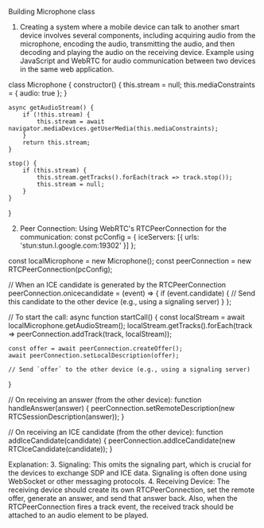 Building Microphone class
1.	Creating a system where a mobile device can talk to another smart device involves several components, including acquiring audio from the microphone, encoding the audio, transmitting the audio, and then decoding and playing the audio on the receiving device. Example using JavaScript and WebRTC for audio communication between two devices in the same web application.

class Microphone {
    constructor() {
        this.stream = null;
        this.mediaConstraints = { audio: true };
    }

    async getAudioStream() {
        if (!this.stream) {
            this.stream = await navigator.mediaDevices.getUserMedia(this.mediaConstraints);
        }
        return this.stream;
    }

    stop() {
        if (this.stream) {
            this.stream.getTracks().forEach(track => track.stop());
            this.stream = null;
        }
    }
}

2.	Peer Connection: 
Using WebRTC's RTCPeerConnection for the communication:
const pcConfig = {
    iceServers: [{ urls: 'stun:stun.l.google.com:19302' }]
};

const localMicrophone = new Microphone();
const peerConnection = new RTCPeerConnection(pcConfig);

// When an ICE candidate is generated by the RTCPeerConnection
peerConnection.onicecandidate = (event) => {
    if (event.candidate) {
        // Send this candidate to the other device (e.g., using a signaling server)
    }
};

// To start the call:
async function startCall() {
    const localStream = await localMicrophone.getAudioStream();
    localStream.getTracks().forEach(track => peerConnection.addTrack(track, localStream));

    const offer = await peerConnection.createOffer();
    await peerConnection.setLocalDescription(offer);

    // Send `offer` to the other device (e.g., using a signaling server)
}

// On receiving an answer (from the other device):
function handleAnswer(answer) {
    peerConnection.setRemoteDescription(new RTCSessionDescription(answer));
}

// On receiving an ICE candidate (from the other device):
function addIceCandidate(candidate) {
    peerConnection.addIceCandidate(new RTCIceCandidate(candidate));
}

Explanation:
3.	Signaling: This omits the signaling part, which is crucial for the devices to exchange SDP and ICE data. Signaling is often done using WebSocket or other messaging protocols.
4.	Receiving Device: The receiving device should create its own RTCPeerConnection, set the remote offer, generate an answer, and send that answer back. Also, when the RTCPeerConnection fires a track event, the received track should be attached to an audio element to be played.


